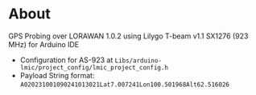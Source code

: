 # About
GPS Probing over LORAWAN 1.0.2 using Lilygo T-beam v1.1 SX1276 (923 MHz) 
for Arduino IDE

* Configuration for AS-923 at `Libs/arduino-lmic/project_config/lmic_project_config.h`
* Payload String format: `A020231001090241013021Lat7.007241Lon100.501968Alt62.516026`
